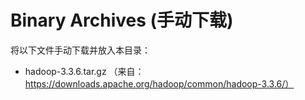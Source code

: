 # Binary Archives (手动下载)
将以下文件手动下载并放入本目录：

- hadoop-3.3.6.tar.gz （来自：https://downloads.apache.org/hadoop/common/hadoop-3.3.6/）